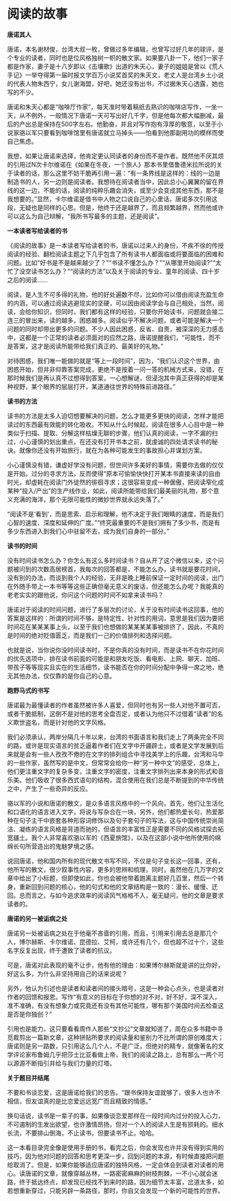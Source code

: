# 阅读的故事


**唐诺其人**

唐诺，本名谢材俊，台湾大叔一枚，曾做过多年编辑，也曾写过好几年的球评，是个专业的读者，同时也是位风格独树一帜的散文家。如果要八卦一下，他们一家子都是作家，妻子是十八岁即以《击壤歌》出道的朱天心，妻子的姐姐是曾以《荒人手记》一举夺得第一届时报文学百万小说奖首奖的朱天文，老丈人是台湾乡土小说的代表人物朱西宁，女儿谢海盟，好吧，她还没有出书，不过据朱天心透露，她也写的不少。

唐诺和朱天心都是“咖啡厅作家”，每天准时带着稿纸去熟识的咖啡店写作，一坐一天，从不例外，一般情况下唐诺一天可写出好几千字，但是他每次都大幅删减，最后的产出总是保持在500字左右。他勤奋，并且对写作抱有淳厚的敬意，以至于小说家骆以军只要看到咖啡馆里有唐诺就立马掉头——怕看到他那副用功的模样而使自己焦虑。

我想，如果让唐诺来选择，他肯定更认同读者的身份而不是作者。既然他不厌其烦的引用过N次卡尔维诺在《如果在冬夜，一个旅人》那本书里借鲁德米拉所说的关于读者的话，那么这里不妨干脆再引用一遍：“有一条界线是这样的：线的一边是制造书的人，另一边则是阅读者。我想待在阅读者当中，因此总小心翼翼的留在界线的这一边，不能的话，阅读的纯粹乐趣会消失，或至少会变成其他东西，那不是我想要的。”显然，卡尔维诺是借书中人物之口说自己的心里话，唐诺多次引用这段，无疑也是同样的心思。但是，他终于还是越界了，而且频繁越界，然而他或许可以这么为自己辩解，“我所书写最多的主题，还是阅读”。

**一本读者写给读者的书**

《阅读的故事》是一本读者写给读者的书，唐诺以过来人的身份，不疾不徐的传授阅读的经验、翻检阅读主题之下几乎包含了所有读书人都面临或将要面临的困难和问题。比如“好书是不是越来越少了？”“书读不懂怎么办？”“从哪里开始阅读?”“太忙了没空读书怎么办？”“阅读的方法”以及关于阅读的专业、童年的阅读、四十岁之后的阅读……

阅读，是人生不可多得的礼物，他的好处遍数不尽，比如你可以借由阅读充盈生命的内涵，可以通过阅读逃避现实的坚硬，可以因由阅读学会与自己相处，当然，阅读，会给你知识，但同时，我们都有这样的经验，只要你开始读书，问题就会接二连三的冒出来，读的越多，困惑越多。阅读似乎不解决问题，或者可能是解决一个问题的同时却带出更多的问题。不少人因此困惑，反省、自责，被深深的无力感击中，这都是一个正常的读者必须面对的应然之路，唐诺提醒我们，“可能性，而不是答案，这才是阅读所能带给我们真正的、最美好的礼物。”

对待困惑，我们唯一能做的就是“等上一段时间”，因为，“我们认识这个世界，由困惑开始，但并非仰靠答案完成，更绝不是按着一问一答的机械方式来，没错，在那时候我们是再认真不过想得到答案，一心想解谜，但浸泡其中真正获得的却是某种视野，某个眼界的层层打开，某道通往世界的特殊前进路径。”

**读书的方法**

读书的方法是太多人迫切想要解决的问题，怎么才能更多更快的阅读，怎样才能把读过的东西最有效能的转化吸收。不知从什么时候起，阅读在很多人心目中是一种类似于扫描、提取、分解这样枯燥无聊的步骤，他们认真的阅读，一字不漏的扫过，小心谨慎的划出重点，在还没有打开书本之前，就虔诚的四处请求读书的秘诀。就像你还没有开始旅行，就在为各种可能发生的事故担心并谋划方案。

小心谨慎没有错，谦虚好学没有问题，但世间许多美好的事情，需要你去做的仅仅是开始。过分的寻求方法，反而使得“原本可愉愉快快打开某本书直接来读的自由时光，却虚耗在阅读门外徒然的徘徊寻求；这很容易变成一种倨傲，把阅读窄化成某种“投入/产出”的生产线作业，如此，阅读所能带给我们最美丽的礼物，那个意义充满的海洋，那个无限可能性的微妙世界就永远失落了。”

“阅读不是‘看到’，而是思索、启示和理解，他不决定于我们眼睛的速度，而是我们心智的速度、深度和延伸的广度。”“终究最重要的不是我们拥有了多少书，而是有多少东西进入到我们心中驻留不去，成为我们自身的一部分。”

**读书的时间**

没有时间读书怎么办？你怎么有这么多时间读书？自从开了这个微信以来，这个问题被问到的次数高居榜首，我每次的回答都是，不能怎么办，读书就是要花时间，没有别的办法，而谈到我个人的经验，无非是晚上睡前保证一定时间的阅读，出门在外随手带上一本书等等这些正确但毫无意义的废话，但还能怎么办呢？我能真的老老实实的跟他说，你问这个问题的时间不如拿来读书吗？

唐诺对于阅读的时间问题，进行了多层次的讨论，关于没有时间读书这回事，他的答案是这样的：所谓的时间不够，是特定性、针对性的用词，意思是我们因为要把时间花在某某某事上头，以至于我们也想做的某某某某事被排挤了，因此，不真的是时间的绝对贬值匮乏，而是我们一己的价值排列和选择问题。

也就是说，当你说你没时间读书时，不是你真的没有时间，而是读书不在你花时间的优先选项中，排在读书前面的可能是和朋友吃饭、看电影、上网、聊天、加班、带孩子等等现实且实在的生活细节，读书能否在你的时间分配中争得一席之地，绝无其他办法，仅仅靠的是你自己的心意。

**跑野马式的书写**

唐诺最为最懂读者的作者虽然被许多人喜爱，但同时也有另一些人对他不置可否，或者干脆抵制，这倒不是对他的思考全盘否定，或者认为他只不过借着“读者”的名义欺世盗名，而是针对他的文字风格。

我们必须承认，两岸分隔几十年以来，台湾的书面语言和我们走上了两条完全不同的路，或许是现实语言的贫乏逼着作者们在文字中开疆辟土，或者是文学发展到后来就是会有一些人孜孜不倦的在文字的排列组合中寻找美学上的乐趣，台湾和马华的一些作家，虽然写的是中文，但常常会给你一种“另一种中文”的感受，总体上，他们更注重文字的复杂多变，注重文字的密度，注重文字排列出来本身的形式和音乐美。他们吸收了很多西式语句的结构，混合使用在我们总是不断提到的中华传统之中，产生了一些奇异的反应。

骆以军的小说和唐诺的散文，是众多语言风格中的一个风向，首先，他们让生活化和口语化的语言进入文字，将说与写杂合在一块，另外，他们都热爱长句，热爱那种在句子主干中嵌套各种形容词修饰以及句子套句子的写法，这与中国传统崇尚简洁、凝练的语言风格是背道而驰的，但语言的丰富性正是需要不同的风格试探去拓宽疆土。我个人非常喜欢骆以军的《西夏旅馆》，以及在这部小说中他所使用的绵绵长句所营造出的鬼魅梦境之感。

说回唐诺，他和国内所有的现代散文书写不同，不仅是句子变长这一回事，还有，他所写的散文，很少叙事性内容，更多的思辨和梳理，同时，虽然他在几万字的文章中给出了小标题，但即使如此，你也会被他带着跑离主题好几百里，然后一个转身，重新回到问题的核心，他的句式和他的文章结构是一致的：漫长、缓慢、迂回。总而言之，与如今追求效率的阅读风气格格不入，毫无疑问，他的文章是要求读者的。

**唐诺的另一被诟病之处**

唐诺另一处被诟病之处在于他毫不吝啬的引用，而且，引用来引用去总是那几个人，博尔赫斯、卡尔维诺、昆德拉、艾柯，或许还有几个，但也超不过十个，这些名字反复出现，终于遭致了读者的抗议。

可是，唐诺对此表现的毫不让步，他有他的理由：如果博尔赫斯就是讲的比你好，好这么多，为什么非坚持用自己的话来说呢？

另外，他认为引述也是读者和读者间的接头暗号，这是一种会心点头，也是读者对作者的回馈和报恩。写作“有意义的目标在于你想的对不对，好不好，深不深入，准不准确，有没有想象力或究竟还有没有其他可能性，哪有那个美国时间去检查这是否是你独创？”

引用也是能力，这只要看看周作人那些“文抄公”文章就知道了，周在众多书籍中寻觅裁剪出一篇新文章，这种拼贴所要求的阅读量和鉴别力不比所谓的原创难度大；唐诺则是另一路数，只引用这么几个人，不是广泛，但绝对的精专，就像著名的文学评论家布鲁姆几乎把莎士比亚看做上帝，我们的阅读之路上，总有那么一两个可以源源不断指引并给与我们力量的灯塔。

**关于题目并结尾**

不要和书谈恋爱，这是唐诺给我们的忠告。“跟书保持友谊就够了，很多人也许不相信，但友谊真的是比恋爱远远宽广而且精致的情感。”

换句话说，读书是一辈子的事，如果像谈恋爱那样在一段时间内过分的投入心力，不可遏制的生发出欲望，也许激情昂扬，但对一个人的阅读人生是有损耗的。细水长流，不要排山倒海，不止读书，但要读书不止。哈哈。

这一本看目录完全像是使用手册的书，看完之后，你会发现也许并没有得到实用的技巧，因为他对问题的回答和思考更深一步，回到问题的本源，有时候直接把问题给取消了。但是，如果你能够适应唐诺的独特风格，一定会体会到读者对读者的用心。读唐诺的文章，就像穿越丛林，一路密密麻麻的树枝荆棘，一不小心就会迷路，终于抵达终点，却发现已经找不到来时的路，因为细节太丰富，岔道太多，如若想重新穿过，只能另辟一条路径，那时，你自又会发现一个新的可能性的世界。
